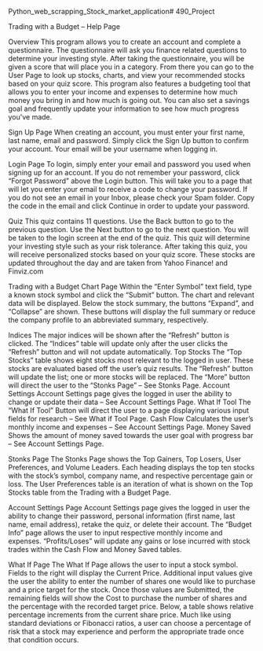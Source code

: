 Python_web_scrapping_Stock_market_application# 
490_Project

Trading with a Budget – Help Page

Overview
This program allows you to create an account and complete a questionnaire. The questionnaire will ask you finance related questions to determine your investing style. After taking the questionnaire, you will be given a score that will place you in a category. From there you can go to the User Page to look up stocks, charts, and view your recommended stocks based on your quiz score.
This program also features a budgeting tool that allows you to enter your income and expenses to determine how much money you bring in and how much is going out. You can also set a savings goal and frequently update your information to see how much progress you've made.

Sign Up Page
When creating an account, you must enter your first name, last name, email and password. Simply click the Sign Up button to confirm your account. Your email will be your username when logging in.

Login Page
To login, simply enter your email and password you used when signing up for an account. If you do not remember your password, click “Forgot Password” above the Login button. This will take you to a page that will let you enter your email to receive a code to change your password. If you do not see an email in your Inbox, please check your Spam folder. Copy the code in the email and click Continue in order to update your password.

Quiz
This quiz contains 11 questions. Use the Back button to go to the previous question. Use the Next button to go to the next question. You will be taken to the login screen at the end of the quiz. This quiz will determine your investing style such as your risk tolerance. After taking this quiz, you will receive personalized stocks based on your quiz score. These stocks are updated throughout the day and are taken from Yahoo Finance! and Finviz.com

Trading with a Budget Chart Page
Within the “Enter Symbol” text field, type a known stock symbol and click the “Submit” button. The chart and relevant data will be displayed. Below the stock summary, the buttons “Expand”, and “Collapse” are shown. These buttons will display the full summary or reduce the company profile to an abbreviated summary, respectively.  

Indices 
The major indices will be shown after the “Refresh” button is clicked. The “Indices” table will update only after the user clicks the “Refresh” button and will not update automatically.
Top Stocks 
The “Top Stocks” table shows eight stocks most relevant to the logged in user. These stocks are evaluated based off the user’s quiz results. The “Refresh” button will update the list; one or more stocks will be replaced. The “More” button will direct the user to the “Stonks Page” – See Stonks Page. 
Account Settings 
Account Settings page gives the logged in user the ability to change or update their data – See Account Settings Page. 
What If Tool
The “What If Tool” Button will direct the user to a page displaying various input fields for research – See What if Tool Page.
Cash Flow 
Calculates the user’s monthly income and expenses – See Account Settings Page.
Money Saved 
Shows the amount of money saved towards the user goal with progress bar – See Account Settings Page.

Stonks Page
The Stonks Page shows the Top Gainers, Top Losers, User Preferences, and Volume Leaders. Each heading displays the top ten stocks with the stock’s symbol, company name, and respective percentage gain or loss.
The User Preferences table is an iteration of what is shown on the Top Stocks table from the Trading with a Budget Page.

Account Settings Page
Account Settings page gives the logged in user the ability to change their password, personal information (first name, last name, email address), retake the quiz, or delete their account. 
The “Budget Info” page allows the user to input respective monthly income and expenses. “Profits/Loses” will update any gains or lose incurred with stock trades within the Cash Flow and Money Saved tables. 

What If Page
The What If Page allows the user to input a stock symbol. Fields to the right will display the Current Price. Additional input values give the user the ability to enter the number of shares one would like to purchase and a price target for the stock. Once those values are Submitted, the remaining fields will show the Cost to purchase the number of shares and the percentage with the recorded target price.
Below, a table shows relative percentage increments from the current share price. Much like using standard deviations or Fibonacci ratios, a user can choose a percentage of risk that a stock may experience and perform the appropriate trade once that condition occurs.
